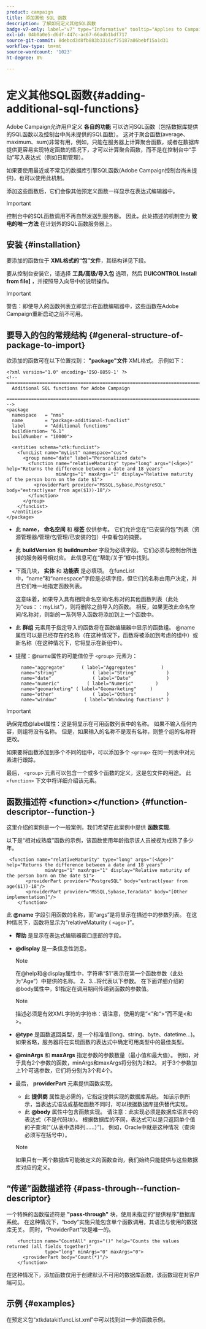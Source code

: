 ```yaml
---
product: campaign
title: 添加其他 SQL 函数
description: 了解如何定义其他SQL函数
badge-v7-only: label="v7" type="Informative" tooltip="Applies to Campaign Classic v7 only"
exl-id: 04b0a0e5-d6df-447c-ac67-66adb1bdf717
source-git-commit: 8debcd3d8fb883b3316cf75187a86bebf15a1d31
workflow-type: tm+mt
source-wordcount: '1023'
ht-degree: 0%

---
```


# 定义其他SQL函数{#adding-additional-sql-functions}

Adobe Campaign允许用户定义 **各自的功能** 可以访问SQL函数（包括数据库提供的SQL函数以及控制台中尚未提供的SQL函数）。 这对于聚合函数(average、maximum、sum)非常有用，例如，只能在服务器上计算聚合函数，或者在数据库提供更容易实现特定函数的情况下，才可以计算聚合函数，而不是在控制台中“手动”写入表达式（例如日期管理）。

如果要使用最近或不常见的数据库引擎SQL函数(Adobe Campaign控制台尚未提供)，也可以使用此机制。

添加这些函数后，它们会像其他预定义函数一样显示在表达式编辑器中。

>[!IMPORTANT]
>
>控制台中的SQL函数调用不再自然发送到服务器。 因此，此处描述的机制变为 **致电的唯一方法** 在计划外的SQL函数服务器上。

## 安装 {#installation}

要添加的函数位于 **XML格式的“包”文件**，其结构详见下段。

要从控制台安装它，请选择 **工具/高级/导入包** 选项，然后 **[!UICONTROL Install from file]** ，并按照导入向导中的说明操作。

>[!IMPORTANT]
>
>警告：即使导入的函数列表立即显示在函数编辑器中，这些函数在Adobe Campaign重新启动之前不可用。

## 要导入的包的常规结构 {#general-structure-of-package-to-import}

欲添加的函数可在以下位置找到： **&quot;package&quot;文件** XML格式。 示例如下：

```
<?xml version="1.0" encoding='ISO-8859-1' ?>
<!-- ===========================================================================
  Additional SQL functions for Adobe Campaign
  ========================================================================== -->
<package
  namespace   = "nms"
  name        = "package-additional-funclist"
  label       = "Additional functions"
  buildVersion= "6.1"
  buildNumber = "10000">

  <entities schema="xtk:funcList">
    <funcList name="myList" namespace="cus">
      <group name="date" label="Personalized date">
        <function name="relativeMaturity" type="long" args="(<Âge>)" help="Returns the difference between a date and 18 years"
                  minArgs="1" maxArgs="1" display="Relative maturity of the person born on the date $1">
          <providerPart provider="MSSQL,Sybase,PostgreSQL" body="extract(year from age($1))-18"/>
        </function>
      </group>
    </funcList>
  </entities>
</package>
```

* 此 **name**， **命名空间** 和 **标签** 仅供参考。 它们允许您在“已安装的包”列表（资源管理器/管理/包管理/已安装的包）中查看包的摘要。
* 此 **buildVersion** 和 **buildnumber** 字段为必填字段。 它们必须与控制台所连接的服务器号相对应。 此信息可在“帮助/关于”框中找到。
* 下面几块， **实体** 和 **功能表** 是必填项。 在funcList中，“name”和“namespace”字段是必填字段，但它们的名称由用户决定，并且它们唯一地指定函数列表。

   这意味着，如果导入具有相同命名空间/名称对的其他函数列表（此处为“cus：：myList”），则将删除之前导入的函数。 相反，如果更改此命名空间/名称对，则新的一系列导入函数将添加到上一个函数中。

* 此 **群组** 元素用于指定导入的函数将在函数编辑器中显示的函数组。 @name属性可以是已经存在的名称（在这种情况下，函数将被添加到考虑的组中）或新名称（在这种情况下，它将显示在新组中）。
* 提醒：@name属性的可能值位于 `<group>` 元素为：

   ```
     name="aggregate"      ( label="Aggregates"         )
     name="string"             ( label="String"           )
     name="date"               ( label="Date"             )
     name="numeric"          ( label="Numeric"        )
     name="geomarketing" ( label="Geomarketing"     )
     name="other"              ( label="Others"           )
     name="window"          ( label="Windowing functions" )
   ```

>[!IMPORTANT]
>
>确保完成@label属性：这是将显示在可用函数列表中的名称。 如果不输入任何内容，则组将没有名称。 但是，如果输入的名称不是现有名称，则整个组的名称将更改。

如果要将函数添加到多个不同的组中，可以添加多个 `<group>`  在同一列表中对元素进行跟踪。

最后， `<group>` 元素可以包含一个或多个函数的定义，这是包文件的用途。 此  `<function>`   下文中将详细介绍该元素。

## 函数描述符 &lt;function>&lt;/function> {#function-descriptor--function-}

这里介绍的案例是一个一般案例，我们希望在此案例中提供 **函数实现**.

以下是“相对成熟度”函数的示例，该函数使用年龄指示该人员被视为成熟了多少年。

```
 <function name="relativeMaturity" type="long" args="(<Âge>)" help="Returns the difference between a date and 18 years"
              minArgs="1" maxArgs="1" display="Relative maturity of the person born on the date $1">
       <providerPart provider="PostgreSQL" body="extract(year from age($1))-18"/>
       <providerPart provider="MSSQL,Sybase,Teradata" body="[Other implementation]"/>
    </function>
```

此 **@name** 字段引用函数的名称，而“args”是将显示在描述中的参数列表。 在这种情况下，函数将显示为“relativeMaturity ( `<age>` )”。

* **帮助** 是显示在表达式编辑器窗口底部的字段。
* **@display** 是一条信息性消息。

   >[!NOTE]
   >
   >在@help和@display属性中，字符串“$1”表示在第一个函数参数（此处为“Age”）中提供的名称。 $2、$3...将代表以下参数。 在下面详细介绍的@body属性中，$1指定在调用期间传递到函数的参数值。

   >[!NOTE]
   >
   >描述必须是有效XML字符的字符串：请注意，使用的是“&lt;”和“>”而不是&lt;和>。

* **@type** 是函数返回类型，是一个标准值(long、string、byte、datetime...)。 如果省略，服务器将在实现函数的表达式中确定可用类型中的最佳类型。
* **@minArgs** 和 **maxArgs** 指定参数的参数数量（最小值和最大值）。 例如，对于具有2个参数的函数，minArgs和maxArgs将分别为2和2。 对于3个参数加上1个可选参数，它们将分别为3个和4个。
* 最后， **providerPart** 元素提供函数实现。

   * 此 **提供商** 属性是必需的，它指定提供实现的数据库系统。 如该示例所示，当表达式语法或基础函数不同时，可以根据数据库提供替代实现。
   * 此 **@body** 属性中包含函数实现。 请注意：此实现必须是数据库语言中的表达式（不是代码块）。 根据数据库的不同，表达式可以是只返回单个值的子查询(“（从表中选择列……）”)。 例如，Oracle中就是这种情况（查询必须写在括号中）。

   >[!NOTE]
   >
   >如果只有一两个数据库可能被定义的函数查询，我们始终只能提供与这些数据库对应的定义。

## “传递”函数描述符 {#pass-through--function-descriptor}

一个特殊的函数描述符是 **&quot;pass-through&quot;** 块，使用未指定的“提供程序”数据库系统。 在这种情况下，“body”实施只能包含单个函数调用，其语法与使用的数据库无关。 同时，“ProviderPart”块是唯一的。

```
    <function name="CountAll" args="()" help="Counts the values returned (all fields together)"
              type="long" minArgs="0" maxArgs="0">
      <providerPart body="Count(*)"/>
    </function>
```

在这种情况下，添加函数仅用于创建默认不可用的数据库函数，该函数现在对客户端可见。

## 示例 {#examples}

在预定义包“xtkdatakitfuncList.xml”中可以找到进一步的函数示例。
